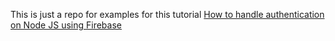 This is just a repo for examples for this tutorial [How to handle authentication on Node JS using Firebase](https://dev.to/betiol/how-to-handle-authentication-on-node-js-using-firebase-5ajn)
